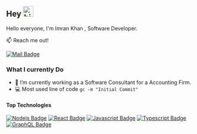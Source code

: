## Hey <img src="https://user-images.githubusercontent.com/1303154/88677602-1635ba80-d120-11ea-84d8-d263ba5fc3c0.gif" width="28px" height="28px" alt="hi">

Hello everyone, I'm Imran Khan , Software Developer.

:mailbox: Reach me out!

[![Mail Badge](https://img.shields.io/badge/-imrankhan-c0392b?style=flat&labelColor=c0392b&logo=gmail&logoColor=white)](mailto:mmmimran@gmail.com)


### What I currently Do

- 🔭 I’m currently working as a Software Consultant for a Accounting Firm.
- :computer: Most used line of code `gc -m "Initial Commit"`



#### Top Technologies

<!-- TODO: Make technologies links takes you to repositories -->
[![Nodejs Badge](https://img.shields.io/badge/-Nodejs-3C873A?style=for-the-badge&labelColor=black&logo=node.js&logoColor=3C873A)](#) 
[![React Badge](https://img.shields.io/badge/-React-61DBFB?style=for-the-badge&labelColor=black&logo=react&logoColor=61DBFB)](#) 
[![Javascript Badge](https://img.shields.io/badge/-Javascript-F0DB4F?style=for-the-badge&labelColor=black&logo=javascript&logoColor=F0DB4F)](#)
[![Typescript Badge](https://img.shields.io/badge/-Typescript-007acc?style=for-the-badge&labelColor=black&logo=typescript&logoColor=007acc)](#)
[![GraphQL Badge](https://img.shields.io/badge/-GraphQl-e535ab?style=for-the-badge&labelColor=black&logo=node.js&logoColor=e535ab)](#)
